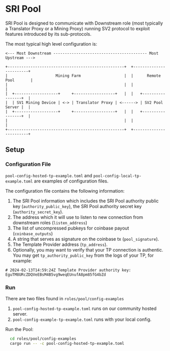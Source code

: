 
# SRI Pool

SRI Pool is designed to communicate with Downstream role (most typically a Translator Proxy or a Mining Proxy) running SV2 protocol to exploit features introduced by its sub-protocols.

The most typical high level configuration is:

```
<--- Most Downstream ----------------------------------------- Most Upstream --->

+---------------------------------------------------+  +------------------------+
|                     Mining Farm                   |  |      Remote Pool       |
|                                                   |  |                        |
|  +-------------------+     +------------------+   |  |   +-----------------+  |
|  | SV1 Mining Device | <-> | Translator Proxy | <------> | SV2 Pool Server |  |
|  +-------------------+     +------------------+   |  |   +-----------------+  |
|                                                   |  |                        |
+---------------------------------------------------+  +------------------------+

```

## Setup

### Configuration File

`pool-config-hosted-tp-example.toml` and `pool-config-local-tp-example.toml` are examples of configuration files.

The configuration file contains the following information:

1. The SRI Pool information which includes the SRI Pool authority public key
   (`authority_public_key`), the SRI Pool authority secret key (`authority_secret_key`).
2. The address which it will use to listen to new connection from downstream roles (`listen_address`)
3. The list of uncompressed pubkeys for coinbase payout (`coinbase_outputs`)
4. A string that serves as signature on the coinbase tx (`pool_signature`).
5. The Template Provider address (`tp_address`).
6. Optionally, you may want to verify that your TP connection is authentic. You may get `tp_authority_public_key` from the logs of your TP, for example:

```
# 2024-02-13T14:59:24Z Template Provider authority key: EguTM8URcZDQVeEBsM4B5vg9weqEUnufA8pm85fG4bZd
```

### Run

There are two files found in `roles/pool/config-examples`

1. `pool-config-hosted-tp-example.toml` runs on our community hosted server.
2. `pool-config-example-tp-example.toml` runs with your local config.

Run the Pool:

```bash
  cd roles/pool/config-examples
  cargo run -- -c pool-config-hosted-tp-example.toml
``` 

